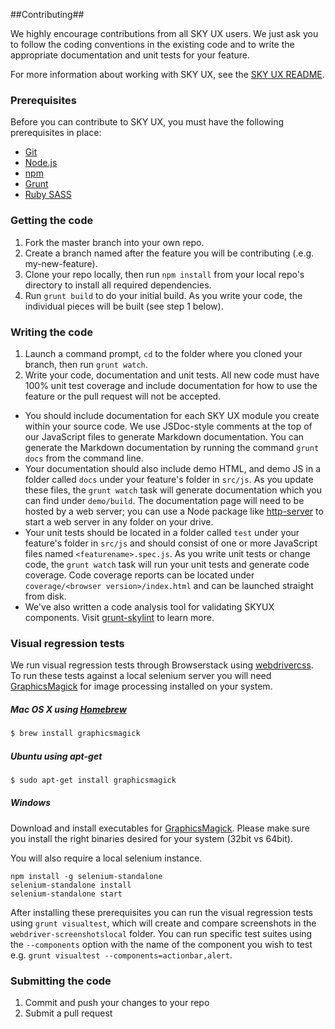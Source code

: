 ##Contributing##

We highly encourage contributions from all SKY UX users. We just ask you to follow the coding conventions in the existing code and to write the appropriate documentation and unit tests for your feature.

For more information about working with SKY UX, see the [SKY UX README](https://github.com/blackbaud/skyux/blob/master/README.md).

### Prerequisites
Before you can contribute to SKY UX, you must have the following prerequisites in place:
- [Git](https://git-scm.com/)
- [Node.js](https://nodejs.org/en/)
- [npm](https://www.npmjs.com/package/blackbaud-skyux)
- [Grunt](http://gruntjs.com/getting-started)
- [Ruby SASS](http://sass-lang.com/install)

### Getting the code

1. Fork the master branch into your own repo.
2. Create a branch named after the feature you will be contributing (.e.g. my-new-feature).
3. Clone your repo locally, then run `npm install` from your local repo's directory to install all required dependencies.
4. Run `grunt build` to do your initial build.  As you write your code, the individual pieces will be built (see step 1 below).

### Writing the code

1. Launch a command prompt, `cd` to the folder where you cloned your branch, then run `grunt watch`.  
2. Write your code, documentation and unit tests.  All new code must have 100% unit test coverage and include documentation for how to use the feature or the pull request will not be accepted.  

  - You should include documentation for each SKY UX module you create within your source code. We use JSDoc-style comments at the top of our JavaScript files to generate Markdown documentation. You can generate the Markdown documentation by running the command `grunt docs` from the command line.
  - Your documentation should also include demo HTML, and demo JS in a folder called `docs` under your feature's folder in `src/js`.  As you update these files, the `grunt watch` task will generate documentation which you can find under `demo/build`.  The documentation page will need to be hosted by a web server; you can use a Node package like [http-server](https://github.com/indexzero/http-server) to start a web server in any folder on your drive.
  - Your unit tests should be located in a folder called `test` under your feature's folder in `src/js` and should consist of one or more JavaScript files named `<featurename>.spec.js`.  As you write unit tests or change code, the `grunt watch` task will run your unit tests and generate code coverage.  Code coverage reports can be located under `coverage/<browser version>/index.html` and can be launched straight from disk.
  - We've also written a code analysis tool for validating SKYUX components.  Visit [grunt-skylint](https://github.com/blackbaud/grunt-skylint) to learn more.

### Visual regression tests

We run visual regression tests through Browserstack using [webdrivercss](https://github.com/webdriverio/webdrivercss). To run these tests against a local selenium server you will need [GraphicsMagick](http://www.graphicsmagick.org/) for image processing installed on your system.

##### Mac OS X using [Homebrew](http://mxcl.github.io/homebrew/)
```sh
$ brew install graphicsmagick
```

##### Ubuntu using apt-get
```sh
$ sudo apt-get install graphicsmagick
```

##### Windows

Download and install executables for [GraphicsMagick](http://www.graphicsmagick.org/download.html).
Please make sure you install the right binaries desired for your system (32bit vs 64bit).

You will also require a local selenium instance.
```
npm install -g selenium-standalone
selenium-standalone install
selenium-standalone start
```

After installing these prerequisites you can run the visual regression tests using `grunt visualtest`, which will create and compare screenshots in the `webdriver-screenshotslocal` folder. You can run specific test suites using the `--components` option with the name of the component you wish to test e.g. `grunt visualtest --components=actionbar,alert`.

### Submitting the code

1. Commit and push your changes to your repo
2. Submit a pull request